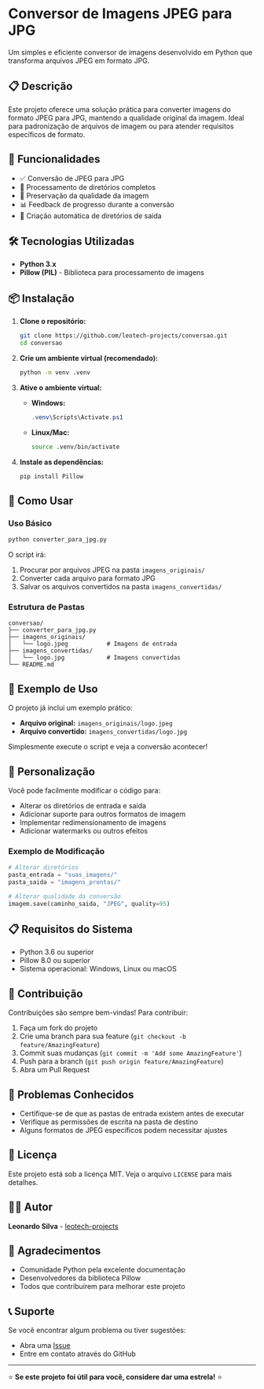 # Conversor de Imagens JPEG para JPG

Um simples e eficiente conversor de imagens desenvolvido em Python que transforma arquivos JPEG em formato JPG.

## 📋 Descrição

Este projeto oferece uma solução prática para converter imagens do formato JPEG para JPG, mantendo a qualidade original da imagem. Ideal para padronização de arquivos de imagem ou para atender requisitos específicos de formato.

## 🚀 Funcionalidades

- ✅ Conversão de JPEG para JPG
- 📁 Processamento de diretórios completos
- 🎯 Preservação da qualidade da imagem
- 📊 Feedback de progresso durante a conversão
- 🔄 Criação automática de diretórios de saída

## 🛠️ Tecnologias Utilizadas

- **Python 3.x**
- **Pillow (PIL)** - Biblioteca para processamento de imagens

## 📦 Instalação

1. **Clone o repositório:**
   ```bash
   git clone https://github.com/leotech-projects/conversao.git
   cd conversao
   ```

2. **Crie um ambiente virtual (recomendado):**
   ```bash
   python -m venv .venv
   ```

3. **Ative o ambiente virtual:**
   - **Windows:**
     ```powershell
     .venv\Scripts\Activate.ps1
     ```
   - **Linux/Mac:**
     ```bash
     source .venv/bin/activate
     ```

4. **Instale as dependências:**
   ```bash
   pip install Pillow
   ```

## 🎯 Como Usar

### Uso Básico

```bash
python converter_para_jpg.py
```

O script irá:
1. Procurar por arquivos JPEG na pasta `imagens_originais/`
2. Converter cada arquivo para formato JPG
3. Salvar os arquivos convertidos na pasta `imagens_convertidas/`

### Estrutura de Pastas

```
conversao/
├── converter_para_jpg.py
├── imagens_originais/
│   └── logo.jpeg           # Imagens de entrada
├── imagens_convertidas/
│   └── logo.jpg            # Imagens convertidas
└── README.md
```

## 📝 Exemplo de Uso

O projeto já inclui um exemplo prático:

- **Arquivo original:** `imagens_originais/logo.jpeg`
- **Arquivo convertido:** `imagens_convertidas/logo.jpg`

Simplesmente execute o script e veja a conversão acontecer!

## 🔧 Personalização

Você pode facilmente modificar o código para:

- Alterar os diretórios de entrada e saída
- Adicionar suporte para outros formatos de imagem
- Implementar redimensionamento de imagens
- Adicionar watermarks ou outros efeitos

### Exemplo de Modificação

```python
# Alterar diretórios
pasta_entrada = "suas_imagens/"
pasta_saida = "imagens_prontas/"

# Alterar qualidade da conversão
imagem.save(caminho_saida, "JPEG", quality=95)
```

## 📋 Requisitos do Sistema

- Python 3.6 ou superior
- Pillow 8.0 ou superior
- Sistema operacional: Windows, Linux ou macOS

## 🤝 Contribuição

Contribuições são sempre bem-vindas! Para contribuir:

1. Faça um fork do projeto
2. Crie uma branch para sua feature (`git checkout -b feature/AmazingFeature`)
3. Commit suas mudanças (`git commit -m 'Add some AmazingFeature'`)
4. Push para a branch (`git push origin feature/AmazingFeature`)
5. Abra um Pull Request

## 🐛 Problemas Conhecidos

- Certifique-se de que as pastas de entrada existem antes de executar
- Verifique as permissões de escrita na pasta de destino
- Alguns formatos de JPEG específicos podem necessitar ajustes

## 📄 Licença

Este projeto está sob a licença MIT. Veja o arquivo `LICENSE` para mais detalhes.

## 👨‍💻 Autor

**Leonardo Silva** - [leotech-projects](https://github.com/leotech-projects)

## 🙏 Agradecimentos

- Comunidade Python pela excelente documentação
- Desenvolvedores da biblioteca Pillow
- Todos que contribuírem para melhorar este projeto

## 📞 Suporte

Se você encontrar algum problema ou tiver sugestões:

- Abra uma [Issue](https://github.com/leotech-projects/conversao/issues)
- Entre em contato através do GitHub

---

⭐ **Se este projeto foi útil para você, considere dar uma estrela!** ⭐